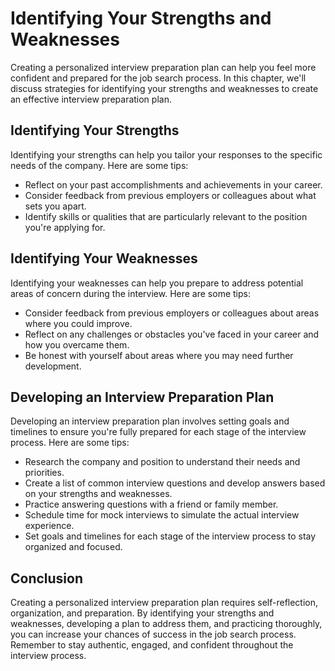 Identifying Your Strengths and Weaknesses
===================================================================================================

Creating a personalized interview preparation plan can help you feel more confident and prepared for the job search process. In this chapter, we'll discuss strategies for identifying your strengths and weaknesses to create an effective interview preparation plan.

Identifying Your Strengths
--------------------------

Identifying your strengths can help you tailor your responses to the specific needs of the company. Here are some tips:

* Reflect on your past accomplishments and achievements in your career.
* Consider feedback from previous employers or colleagues about what sets you apart.
* Identify skills or qualities that are particularly relevant to the position you're applying for.

Identifying Your Weaknesses
---------------------------

Identifying your weaknesses can help you prepare to address potential areas of concern during the interview. Here are some tips:

* Consider feedback from previous employers or colleagues about areas where you could improve.
* Reflect on any challenges or obstacles you've faced in your career and how you overcame them.
* Be honest with yourself about areas where you may need further development.

Developing an Interview Preparation Plan
----------------------------------------

Developing an interview preparation plan involves setting goals and timelines to ensure you're fully prepared for each stage of the interview process. Here are some tips:

* Research the company and position to understand their needs and priorities.
* Create a list of common interview questions and develop answers based on your strengths and weaknesses.
* Practice answering questions with a friend or family member.
* Schedule time for mock interviews to simulate the actual interview experience.
* Set goals and timelines for each stage of the interview process to stay organized and focused.

Conclusion
----------

Creating a personalized interview preparation plan requires self-reflection, organization, and preparation. By identifying your strengths and weaknesses, developing a plan to address them, and practicing thoroughly, you can increase your chances of success in the job search process. Remember to stay authentic, engaged, and confident throughout the interview process.
